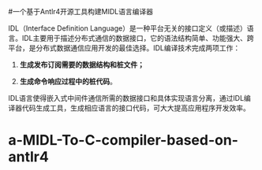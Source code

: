 #一个基于Antlr4开源工具构建MIDL语言编译器

IDL（Interface Definition Language）是一种平台无关的接口定义（或描述）语言。IDL主要用于描述分布式通信的数据接口，它的语法结构简单、功能强大、跨平台，是分布式数据通信应用开发的最佳选择。IDL编译技术完成两项工作：

1) **生成发布订阅需要的数据结构和桩文件；**

2) **生成命令响应过程中的桩代码**。

IDL语言使得嵌入式中间件通信所需的数据接口和具体实现语言分离，通过IDL编译器代码生成工具，生成相应语言的接口代码，可大大提高应用程序开发效率。
# a-MIDL-To-C-compiler-based-on-antlr4
